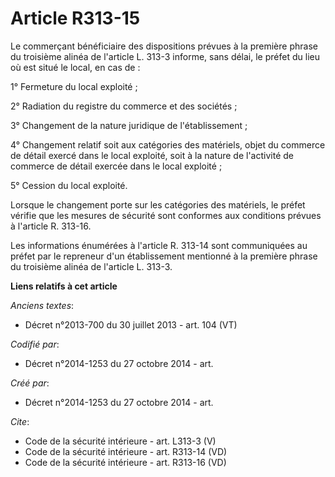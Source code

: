 # Article R313-15

Le commerçant bénéficiaire des dispositions prévues à la première phrase du troisième alinéa de l'article L. 313-3 informe,
sans délai, le préfet du lieu où est situé le local, en cas de : 

1° Fermeture du local exploité ; 

2° Radiation du registre du commerce et des sociétés ; 

3° Changement de la nature juridique de l'établissement ; 

4° Changement relatif soit aux catégories des matériels, objet du commerce de détail exercé dans le local exploité, soit à la
nature de l'activité de commerce de détail exercée dans le local exploité ; 

5° Cession du local exploité. 

Lorsque le changement porte sur les catégories des matériels, le préfet vérifie que les mesures de sécurité sont conformes
aux conditions prévues à l'article R. 313-16. 

Les informations énumérées à l'article R. 313-14 sont communiquées au préfet par le repreneur d'un établissement mentionné à
la première phrase du troisième alinéa de l'article L. 313-3.

**Liens relatifs à cet article**

_Anciens textes_:

  - Décret n°2013-700 du 30 juillet 2013 - art. 104 (VT)

_Codifié par_:

  - Décret n°2014-1253 du 27 octobre 2014 - art.

_Créé par_:

  - Décret n°2014-1253 du 27 octobre 2014 - art.

_Cite_:

  - Code de la sécurité intérieure - art. L313-3 (V)
  - Code de la sécurité intérieure - art. R313-14 (VD)
  - Code de la sécurité intérieure - art. R313-16 (VD)
